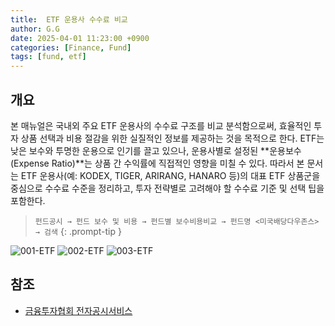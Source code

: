 ```yaml
---
title:  ETF 운용사 수수료 비교
author: G.G
date: 2025-04-01 11:23:00 +0900
categories: [Finance, Fund]
tags: [fund, etf]
---
```


## 개요
본 매뉴얼은 국내외 주요 ETF 운용사의 수수료 구조를 비교 분석함으로써, 효율적인 투자 상품 선택과 비용 절감을 위한 실질적인 정보를 제공하는 것을 목적으로 한다.
ETF는 낮은 보수와 투명한 운용으로 인기를 끌고 있으나, 운용사별로 설정된 **운용보수(Expense Ratio)**는 상품 간 수익률에 직접적인 영향을 미칠 수 있다.
따라서 본 문서는 ETF 운용사(예: KODEX, TIGER, ARIRANG, HANARO 등)의 대표 ETF 상품군을 중심으로 수수료 수준을 정리하고, 투자 전략별로 고려해야 할 수수료 기준 및 선택 팁을 포함한다.


> `펀드공시 → 펀드 보수 및 비용 → 펀드별 보수비용비교 → 펀드명 <미국배당다우존스> → 검색`
{: .prompt-tip }

![001-ETF](https://github.com/heaths2/heaths2.github.io/assets/36792594/a97bb2a2-06ce-4201-b632-f0c4dad70d4a)
![002-ETF](https://github.com/heaths2/heaths2.github.io/assets/36792594/6e4b0753-bdc4-46ff-b693-cd5406b54bf8)
![003-ETF](https://github.com/heaths2/heaths2.github.io/assets/36792594/45d9d32a-6664-4eb4-8d74-dfda3bc5145e)

## 참조
- [금융투자협회 전자공시서비스](https://dis.kofia.or.kr)
